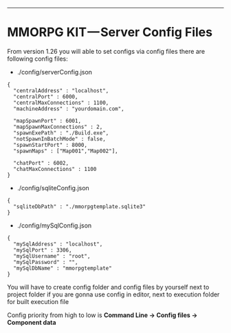 * * *

MMORPG KIT — Server Config Files
================================

From version 1.26 you will able to set configs via config files there are following config files:

*   ./config/serverConfig.json

```
{
  "centralAddress" : "localhost",
  "centralPort" : 6000,
  "centralMaxConnections" : 1100,
  "machineAddress" : "yourdomain.com",
  
  "mapSpawnPort" : 6001,
  "mapSpawnMaxConnections" : 2,
  "spawnExePath" : "./Build.exe",
  "notSpawnInBatchMode" : false,
  "spawnStartPort" : 8000,
  "spawnMaps" : ["Map001","Map002"],
  
  "chatPort" : 6002,
  "chatMaxConnections" : 1100
}
```

*   ./config/sqliteConfig.json

```
{
  "sqliteDbPath" : "./mmorpgtemplate.sqlite3"
}
```

*   ./config/mySqlConfig.json

```
{
  "mySqlAddress" : "localhost",
  "mySqlPort" : 3306,
  "mySqlUsername" : "root",
  "mySqlPassword" : "",
  "mySqlDbName" : "mmorpgtemplate"
}
```

You will have to create config folder and config files by yourself next to project folder if you are gonna use config in editor, next to execution folder for built execution file

Config priority from high to low is **Command Line → Config files → Component data**